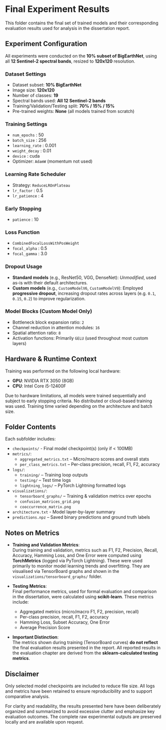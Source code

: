 # Final Experiment Results

This folder contains the final set of trained models and their corresponding evaluation results used for analysis in the dissertation report.

## Experiment Configuration

All experiments were conducted on the **10% subset of BigEarthNet**, using all **12 Sentinel-2 spectral bands**, resized to **120x120** resolution.

### Dataset Settings
- Dataset subset: **10% BigEarthNet**
- Image size: **120x120**
- Number of classes: **19**
- Spectral bands used: **All 12 Sentinel-2 bands**
- Training/Validation/Testing split: **70% / 15% / 15%**
- Pre-trained weights: **None** (all models trained from scratch)

### Training Settings
- `num_epochs`    : 50  
- `batch_size`    : 256  
- `learning_rate` : 0.001  
- `weight_decay`  : 0.01  
- `device`        : cuda  
- Optimizer: `AdamW` (momentum not used)

### Learning Rate Scheduler
- Strategy: `ReduceLROnPlateau`  
- `lr_factor`     : 0.5  
- `lr_patience`   : 4  

### Early Stopping
- `patience`      : 10  

### Loss Function
- `CombinedFocalLossWithPosWeight`
- `focal_alpha`   : 0.5  
- `focal_gamma`   : 3.0  

### Dropout Usage
- **Standard models** (e.g., ResNet50, VGG, DenseNet): *Unmodified*, used as-is with their default architectures.
- **Custom models** (e.g., `CustomModelV6`, `CustomModelV9`): Employed **progressive dropout**, increasing dropout rates across layers (e.g. `0.1`, `0.15`, `0.2`) to improve regularization.

### Model Blocks (Custom Model Only)
- Bottleneck block expansion ratio: `2`
- Channel reduction in attention modules: `16`
- Spatial attention ratio: `8`
- Activation functions: Primarily `GELU` (used throughout most custom layers)

## Hardware & Runtime Context

Training was performed on the following local hardware:
- **GPU**: NVIDIA RTX 3050 (8GB)
- **CPU**: Intel Core i5-12400F

Due to hardware limitations, all models were trained sequentially and subject to early stopping criteria. No distributed or cloud-based training was used. Training time varied depending on the architecture and batch size.

## Folder Contents

Each subfolder includes:
- `checkpoints/` - Final model checkpoint(s) (only if < 100MB)
- `metrics/`: 
  - `aggregated_metrics.txt` – Micro/macro scores and overall stats  
  - `per_class_metrics.txt` – Per-class precision, recall, F1, F2, accuracy
- `logs/`:
  - `training/` – Training loop outputs  
  - `testing/` – Test time logs 
  - `lightning_logs/` – PyTorch Lightning formatted logs
- `visualizations/`:
  - `tensorboard_graphs/` – Training & validation metrics over epochs
  - `confusion_matrices_grid.png`
  - `cooccurrence_matrix.png`
- `architecture.txt` - Model layer-by-layer summary
- `predictions.npz` – Saved binary predictions and ground truth labels

## Notes on Metrics
- **Training and Validation Metrics**:  
  During training and validation, metrics such as F1, F2, Precision, Recall, Accuracy, Hamming Loss, and One Error were computed using **TorchMetrics** (logged via PyTorch Lightning). These were used primarily to monitor model learning trends and overfitting. They are visualised via TensorBoard graphs and shown in the `visualizations/tensorboard_graphs/` folder.

- **Testing Metrics**:  
  Final performance metrics, used for formal evaluation and comparison in the dissertation, were calculated using **scikit-learn**. These metrics include:
  - Aggregated metrics (micro/macro F1, F2, precision, recall)
  - Per-class precision, recall, F1, F2, accuracy
  - Hamming Loss, Subset Accuracy, One Error
  - Average Precision Score

- **Important Distinction**:  
  The metrics shown during training (TensorBoard curves) **do not reflect** the final evaluation results presented in the report. All reported results in the evaluation chapter are derived from the **sklearn-calculated testing metrics**.

## Disclaimer
Only selected model checkpoints are included to reduce file size. All logs and metrics have been retained to ensure reproducibility and to support comparative analysis.

For clarity and readability, the results presented here have been deliberately organized and summarized to avoid excessive clutter and emphasize key evaluation outcomes. The complete raw experimental outputs are preserved locally and are available upon request.